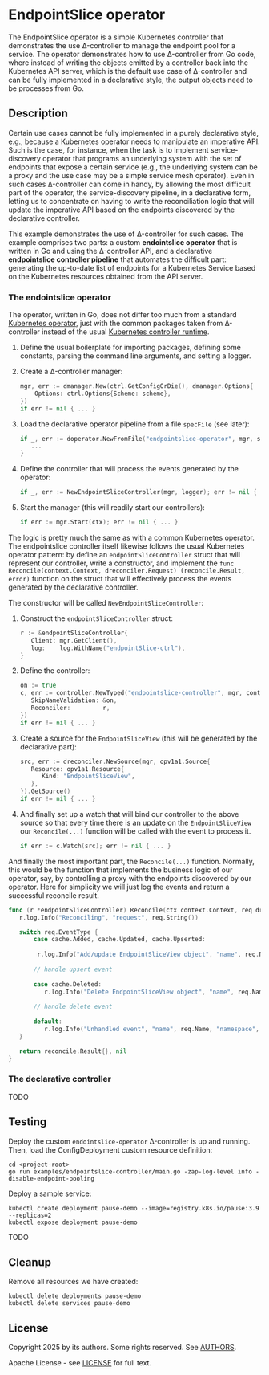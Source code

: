 # EndpointSlice operator

The EndpointSlice operator is a simple Kubernetes controller that demonstrates the use Δ-controller
to manage the endpoint pool for a service. The operator demonstrates how to use Δ-controller from
Go code, where instead of writing the objects emitted by a controller back into the Kubernetes API
server, which is the default use case of Δ-controller and can be fully implemented in a declarative
style, the output objects need to be processes from Go.

## Description

Certain use cases cannot be fully implemented in a purely declarative style, e.g., because a
Kubernetes operator needs to manipulate an imperative API. Such is the case, for instance, when the
task is to implement service-discovery operator that programs an underlying system with the set of
endpoints that expose a certain service (e.g., the underlying system can be a proxy and the use
case may be a simple service mesh operator). Even in such cases Δ-controller can come in handy, by
allowing the most difficult part of the operator, the service-discovery pipeline, in a declarative
form, letting us to concentrate on having to write the reconciliation logic that will update the
imperative API based on the endpoints discovered by the declarative controller.

This example demonstrates the use of Δ-controller for such cases. The example comprises two parts:
a custom **endointslice operator** that is written in Go and using the Δ-controller API, and a
declarative **endpointslice controller pipeline** that automates the difficult part: generating the
up-to-date list of endpoints for a Kubernetes Service based on the Kubernetes resources obtained
from the API server.

### The endointslice operator

The operator, written in Go, does not differ too much from a standard [Kubernetes
operator](https://book.kubebuilder.io/), just with the common packages taken from Δ-controller
instead of the usual [Kubernetes controller
runtime](https://pkg.go.dev/sigs.k8s.io/controller-runtime).

1. Define the usual boilerplate for importing packages, defining some constants, parsing
   the command line arguments, and setting a logger.
   
2. Create a Δ-controller manager:

   ```go
   mgr, err := dmanager.New(ctrl.GetConfigOrDie(), dmanager.Options{
       Options: ctrl.Options{Scheme: scheme},
   })
   if err != nil { ... }
   ```

3. Load the declarative operator pipeline from a file `specFile` (see later):

   ```go
   if _, err := doperator.NewFromFile("endpointslice-operator", mgr, specFile, opts); err != nil {
      ...
   }
   ```

4. Define the controller that will process the events generated by the operator:

   ```go
   if _, err := NewEndpointSliceController(mgr, logger); err != nil { ... }
   ```

5. Start the manager (this will readily start our controllers):

   ```go
   if err := mgr.Start(ctx); err != nil { ... }
   ```

The logic is pretty much the same as with a common Kubernetes operator. The endpointslice
controller itself likewise follows the usual Kubernetes operator pattern: by define an
`endpointSliceController` struct that will represent our controller, write a constructor, and
implement the `func Reconcile(context.Context, dreconciler.Request) (reconcile.Result, error)`
function on the struct that will effectively process the events generated by the declarative
controller.

The constructor will be called `NewEndpointSliceController`:

1. Construct the `endpointSliceController` struct:

   ```go
   r := &endpointSliceController{
      Client: mgr.GetClient(),
      log:    log.WithName("endpointSlice-ctrl"),
   }
   ```

2. Define the controller:

   ```go
   on := true
   c, err := controller.NewTyped("endpointslice-controller", mgr, controller.TypedOptions[dreconciler.Request]{
      SkipNameValidation: &on,
      Reconciler:         r,
   })
   if err != nil { ... }
   ```

3. Create a source for the `EndpointSliceView` (this will be generated by the declarative part):

   ```go
   src, err := dreconciler.NewSource(mgr, opv1a1.Source{
      Resource: opv1a1.Resource{
         Kind: "EndpointSliceView",
      },
   }).GetSource()
   if err != nil { ... }
   ```

4. And finally set up a watch that will bind our controller to the above source so that every time
   there is an update on the `EndpointSliceView` our `Reconcile(...)` function will be called with
   the event to process it.

   ```go
   if err := c.Watch(src); err != nil { ... }
   ```

And finally the most important part, the `Reconcile(...)` function. Normally, this would be the
function that implements the business logic of our operator, say, by controlling a proxy with the
endpoints discovered by our operator. Here for simplicity we will just log the events and return a
successful reconcile result.

```go
func (r *endpointSliceController) Reconcile(ctx context.Context, req dreconciler.Request) (reconcile.Result, error) {
   r.log.Info("Reconciling", "request", req.String())

   switch req.EventType {
       case cache.Added, cache.Updated, cache.Upserted:
    
        r.log.Info("Add/update EndpointSliceView object", "name", req.Name, "namespace", req.Namespace)
    
       // handle upsert event
    
       case cache.Deleted:
          r.log.Info("Delete EndpointSliceView object", "name", req.Name, "namespace", req.Namespace)
    
       // handle delete event
    
       default:
          r.log.Info("Unhandled event", "name", req.Name, "namespace", req.Namespace, "type", req.EventType)
   }

   return reconcile.Result{}, nil
}
```

### The declarative controller

TODO

## Testing

Deploy the custom `endointslice-operator`  Δ-controller is up and running. Then, load the ConfigDeployment custom resource definition:

```console
cd <project-root>
go run examples/endpointslice-controller/main.go -zap-log-level info -disable-endpoint-pooling
```

Deploy a sample service:

``` console
kubectl create deployment pause-demo --image=registry.k8s.io/pause:3.9 --replicas=2
kubectl expose deployment pause-demo
```

TODO

## Cleanup

Remove all resources we have created:

```console
kubectl delete deployments pause-demo
kubectl delete services pause-demo
```

## License

Copyright 2025 by its authors. Some rights reserved. See [AUTHORS](AUTHORS).

Apache License - see [LICENSE](LICENSE) for full text.

